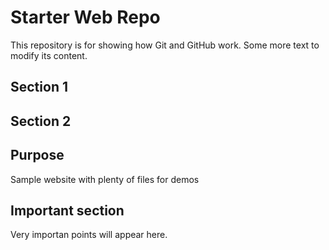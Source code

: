 # Starter Web Repo

This repository is for showing how Git and GitHub work. Some more text to modify its content.

## Section 1 

## Section 2

## Purpose

Sample website with plenty of files for demos

## Important section

Very importan points will appear here.